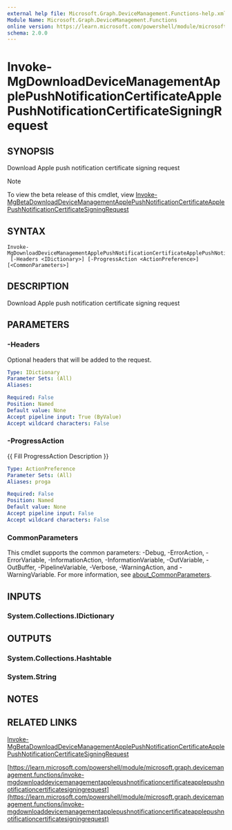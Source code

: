 ```yaml
---
external help file: Microsoft.Graph.DeviceManagement.Functions-help.xml
Module Name: Microsoft.Graph.DeviceManagement.Functions
online version: https://learn.microsoft.com/powershell/module/microsoft.graph.devicemanagement.functions/invoke-mgdownloaddevicemanagementapplepushnotificationcertificateapplepushnotificationcertificatesigningrequest
schema: 2.0.0
---
```


# Invoke-MgDownloadDeviceManagementApplePushNotificationCertificateApplePushNotificationCertificateSigningRequest

## SYNOPSIS
Download Apple push notification certificate signing request

> [!NOTE]
> To view the beta release of this cmdlet, view [Invoke-MgBetaDownloadDeviceManagementApplePushNotificationCertificateApplePushNotificationCertificateSigningRequest](/powershell/module/Microsoft.Graph.Beta.DeviceManagement.Functions/Invoke-MgBetaDownloadDeviceManagementApplePushNotificationCertificateApplePushNotificationCertificateSigningRequest?view=graph-powershell-beta)

## SYNTAX

```
Invoke-MgDownloadDeviceManagementApplePushNotificationCertificateApplePushNotificationCertificateSigningRequest
 [-Headers <IDictionary>] [-ProgressAction <ActionPreference>] [<CommonParameters>]
```

## DESCRIPTION
Download Apple push notification certificate signing request

## PARAMETERS

### -Headers
Optional headers that will be added to the request.

```yaml
Type: IDictionary
Parameter Sets: (All)
Aliases:

Required: False
Position: Named
Default value: None
Accept pipeline input: True (ByValue)
Accept wildcard characters: False
```

### -ProgressAction
{{ Fill ProgressAction Description }}

```yaml
Type: ActionPreference
Parameter Sets: (All)
Aliases: proga

Required: False
Position: Named
Default value: None
Accept pipeline input: False
Accept wildcard characters: False
```

### CommonParameters
This cmdlet supports the common parameters: -Debug, -ErrorAction, -ErrorVariable, -InformationAction, -InformationVariable, -OutVariable, -OutBuffer, -PipelineVariable, -Verbose, -WarningAction, and -WarningVariable. For more information, see [about_CommonParameters](http://go.microsoft.com/fwlink/?LinkID=113216).

## INPUTS

### System.Collections.IDictionary
## OUTPUTS

### System.Collections.Hashtable
### System.String
## NOTES

## RELATED LINKS
[Invoke-MgBetaDownloadDeviceManagementApplePushNotificationCertificateApplePushNotificationCertificateSigningRequest](/powershell/module/Microsoft.Graph.Beta.DeviceManagement.Functions/Invoke-MgBetaDownloadDeviceManagementApplePushNotificationCertificateApplePushNotificationCertificateSigningRequest?view=graph-powershell-beta)

[https://learn.microsoft.com/powershell/module/microsoft.graph.devicemanagement.functions/invoke-mgdownloaddevicemanagementapplepushnotificationcertificateapplepushnotificationcertificatesigningrequest](https://learn.microsoft.com/powershell/module/microsoft.graph.devicemanagement.functions/invoke-mgdownloaddevicemanagementapplepushnotificationcertificateapplepushnotificationcertificatesigningrequest)






